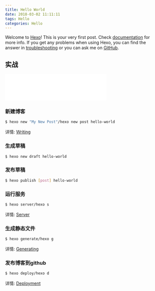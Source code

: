 ```yaml
---
title: Hello World
date: 2018-03-02 11:11:11
tags: Hello
categories: Hello
---
```

Welcome to [Hexo](https://hexo.io/)! This is your very first post. Check [documentation](https://hexo.io/docs/) for more info. If you get any problems when using Hexo, you can find the answer in [troubleshooting](https://hexo.io/docs/troubleshooting.html) or you can ask me on [GitHub](https://github.com/hexojs/hexo/issues).

## 实战

<iframe frameborder="no" border="0" marginwidth="0" marginheight="0" width=330 height=86 src="//music.163.com/outchain/player?type=2&id=444267928&auto=1&height=66"></iframe>

### 新建博客

``` bash
$ hexo new "My New Post"/hexo new post hello-world
```

详情: [Writing](https://hexo.io/docs/writing.html)


### 生成草稿

```bash
$ hexo new draft hello-world
```

### 发布草稿

```bash
$ hexo publish [post] hello-world
```

### 运行服务

``` bash
$ hexo server/hexo s
```

详情: [Server](https://hexo.io/docs/server.html)

### 生成静态文件

``` bash
$ hexo generate/hexo g
```

详情: [Generating](https://hexo.io/docs/generating.html)

### 发布博客到github

``` bash
$ hexo deploy/hexo d
```

详情: [Deployment](https://hexo.io/docs/deployment.html)
